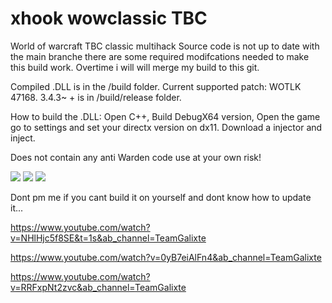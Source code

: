 # xhook wowclassic TBC
World of warcraft TBC classic multihack 
Source code is not up to date with the main branche there are some required modifcations needed to make this build work. Overtime i will will merge my build to this git.

Compiled .DLL is in the /build folder.
Current supported patch: WOTLK 47168.  3.4.3~ + is in /build/release folder.

How to build the .DLL:
Open C++, Build DebugX64 version, Open the game go to settings and set your directx version on dx11. Download a injector and inject.

Does not contain any anti Warden code use at your own risk!

<img src="Image/bg.png">
<img src="Image/bg2.png">
<img src="Image/bg3.png">


Dont pm me if you cant build it on yourself and dont know how to update it...

https://www.youtube.com/watch?v=NHlHjc5f8SE&t=1s&ab_channel=TeamGalixte

https://www.youtube.com/watch?v=0yB7eiAlFn4&ab_channel=TeamGalixte

https://www.youtube.com/watch?v=RRFxpNt2zvc&ab_channel=TeamGalixte
